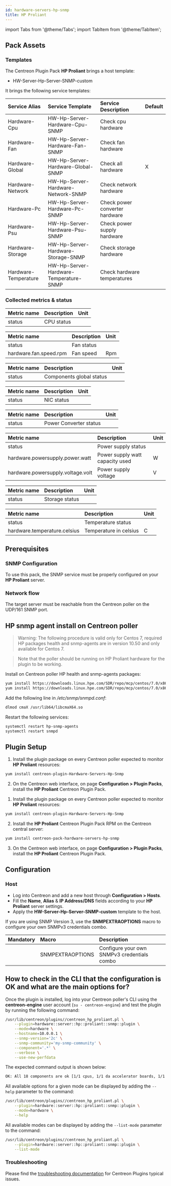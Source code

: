 ```yaml
---
id: hardware-servers-hp-snmp
title: HP Proliant
---
```

import Tabs from '@theme/Tabs';
import TabItem from '@theme/TabItem';

## Pack Assets

### Templates

The Centreon Plugin Pack **HP Proliant** brings a host template:

* HW-Server-Hp-Server-SNMP-custom

It brings the following service templates:

| Service Alias        | Service Template                       | Service Description            | Default |
|:---------------------|:---------------------------------------|:-------------------------------|:--------|
| Hardware-Cpu         | HW-Hp-Server-Hardware-Cpu-SNMP         | Check cpu hardware             |         |
| Hardware-Fan         | HW-Hp-Server-Hardware-Fan-SNMP         | Check fan hardware             |         |
| Hardware-Global      | HW-Hp-Server-Hardware-Global-SNMP      | Check all hardware             | X       |
| Hardware-Network     | HW-Hp-Server-Hardware-Network-SNMP     | Check network hardware         |         |
| Hardware-Pc          | HW-Hp-Server-Hardware-Pc-SNMP          | Check power converter hardware |         |
| Hardware-Psu         | HW-Hp-Server-Hardware-Psu-SNMP         | Check power supply hardware    |         |
| Hardware-Storage     | HW-Hp-Server-Hardware-Storage-SNMP     | Check storage hardware         |         |
| Hardware-Temperature | HW-Hp-Server-Hardware-Temperature-SNMP | Check hardware temperatures    |         |

### Collected metrics & status

<Tabs groupId="sync">
<TabItem value="Hardware-Cpu" label="Hardware-Cpu">

| Metric name           | Description            | Unit  |
| :-------------------- | :--------------------- | :---- |
| status                | CPU status             |       |

</TabItem>
<TabItem value="Hardware-Fan" label="Hardware-Fan">

| Metric name            | Description            | Unit  |
| :--------------------- | :--------------------- | :---- |
| status                 | Fan status             |       |
| hardware.fan.speed.rpm | Fan speed              | Rpm   |


</TabItem>
<TabItem value="Hardware-Global" label="Hardware-Global">

| Metric name           | Description               | Unit  |
| :-------------------- | :------------------------ | :---- |
| status                | Components global status  |       |

</TabItem>
<TabItem value="Hardware-Network" label="Hardware-Network">

| Metric name           | Description            | Unit  |
| :-------------------- | :--------------------- | :---- |
| status                | NIC status             |       |

</TabItem>
<TabItem value="Hardware-Pc" label="Hardware-Pc">

| Metric name           | Description            | Unit  |
| :-------------------- | :--------------------- | :---- |
| status                | Power Converter status |       |


</TabItem>
<TabItem value="Hardware-Psu" label="Hardware-Psu">

| Metric name                       | Description                     | Unit  |
| :-------------------------------- | :------------------------------ | :---- |
| status                            | Power supply status             |       |
| hardware.powersupply.power.watt   | Power supply watt capacity used | W     |
| hardware.powersupply.voltage.volt | Power supply voltage            | V     |

</TabItem>
<TabItem value="Hardware-Storage" label="Hardware-Storage">

| Metric name           | Description            | Unit  |
| :-------------------- | :--------------------- | :---- |
| status                | Storage status         |       |

</TabItem>
<TabItem value="Hardware-Temperature" label="Hardware-Temperature">

| Metric name                  | Description             | Unit  |
| :--------------------------- | :---------------------- | :---- |
| status                       | Temperature status      |       |
| hardware.temperature.celsius | Temperature  in celsius | C     |

</TabItem>
</Tabs>

## Prerequisites

### SNMP Configuration

To use this pack, the SNMP service must be properly configured on your **HP Proliant**
server. 

### Network flow

The target server must be reachable from the Centreon poller on the UDP/161
SNMP port.

## HP snmp agent install on Centreon poller

> Warning: The following procedure is valid only for Centos 7, required HP packages health and snmp-agents are in version 10.50 and only available for Centos 7.

> Note that the poller should be running on HP Proliant hardware for the plugin to be working.

<Tabs groupId="sync">
<TabItem value="Centos 7" label="Centos 7">

Install on Centreon poller HP health and snmp-agents packages:

```bash
yum install https://downloads.linux.hpe.com/SDR/repo/mcp/centos/7.0/x86_64/10.50/hp-health-10.50-1826.40.rhel7.x86_64.rpm
yum install https://downloads.linux.hpe.com/SDR/repo/mcp/centos/7.0/x86_64/10.50/hp-snmp-agents-10.50-2926.49.rhel7.x86_64.rpm
```

Add the following line in */etc/snmp/snmpd.conf*:

```bash
dlmod cmaX /usr/lib64/libcmaX64.so
```

Restart the following services: 

```bash
systemctl restart hp-snmp-agents
systemctl restart snmpd
```

</TabItem>
</Tabs>


## Plugin Setup

<Tabs groupId="sync">
<TabItem value="Online License" label="Online License">

1. Install the plugin package on every Centreon poller expected to monitor **HP Proliant** resources:

```bash
yum install centreon-plugin-Hardware-Servers-Hp-Snmp
```

2. On the Centreon web interface, on page **Configuration > Plugin Packs**, install the **HP Proliant** Centreon Plugin Pack.

</TabItem>
<TabItem value="Offline License" label="Offline License">

1. Install the plugin package on every Centreon poller expected to monitor **HP Proliant** resources:

```bash
yum install centreon-plugin-Hardware-Servers-Hp-Snmp
```

2. Install the **HP Proliant** Centreon Plugin Pack RPM on the Centreon central server:

```bash
yum install centreon-pack-hardware-servers-hp-snmp
```

3. On the Centreon web interface, on page **Configuration > Plugin Packs**, install the **HP Proliant** Centreon Plugin Pack.

</TabItem>
</Tabs>

## Configuration

### Host

* Log into Centreon and add a new host through **Configuration > Hosts**.
* Fill the **Name**, **Alias** & **IP Address/DNS** fields according to your **HP Proliant** server settings.
* Apply the **HW-Server-Hp-Server-SNMP-custom** template to the host.

If you are using SNMP Version 3, use the **SNMPEXTRAOPTIONS** macro to configure
your own SNMPv3 credentials combo.

| Mandatory   | Macro            | Description                                  |
|:------------|:-----------------|:---------------------------------------------|
|             | SNMPEXTRAOPTIONS | Configure your own SNMPv3 credentials combo  |

## How to check in the CLI that the configuration is OK and what are the main options for?

Once the plugin is installed, log into your Centreon poller's CLI using the
**centreon-engine** user account (`su - centreon-engine`) and test the plugin by
running the following command:

```bash
/usr/lib/centreon/plugins//centreon_hp_proliant.pl \
    --plugin=hardware::server::hp::proliant::snmp::plugin \
    --mode=hardware \
    --hostname=10.0.0.1 \
    --snmp-version='2c' \
    --snmp-community='my-snmp-community' \
    --component='.*' \
    --verbose \
    --use-new-perfdata
```

The expected command output is shown below:

```bash
OK: All 18 components are ok [1/1 cpus, 1/1 da accelerator boards, 1/1 da controllers, 3/3 da logical drives, 12/12 da physical drives]. | 'hardware.cpu.count'=1;;;; 'hardware.daacc.count'=1;;;; 'hardware.dactl.count'=1;;;; 'hardware.daldrive.count'=3;;;; 'hardware.dapdrive.count'=12;;;;
```

All available options for a given mode can be displayed by adding the
`--help` parameter to the command:

```bash
/usr/lib/centreon/plugins//centreon_hp_proliant.pl \
    --plugin=hardware::server::hp::proliant::snmp::plugin \
    --mode=hardware \
    --help
```

All available modes can be displayed by adding the `--list-mode` parameter to
the command:

```bash
/usr/lib/centreon/plugins//centreon_hp_proliant.pl \
    --plugin=hardware::server::hp::proliant::snmp::plugin \
    --list-mode
```

### Troubleshooting

Please find the [troubleshooting documentation](../getting-started/how-to-guides/troubleshooting-plugins.md)
for Centreon Plugins typical issues.